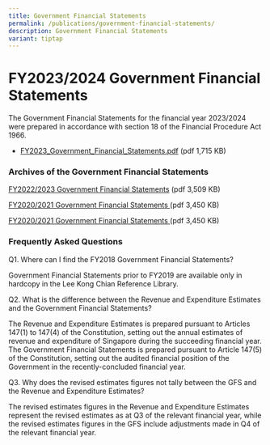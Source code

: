 ```yaml
---
title: Government Financial Statements
permalink: /publications/government-financial-statements/
description: Government Financial Statements
variant: tiptap
---
```

<h1>FY2023/2024 Government Financial Statements</h1>
<p>The Government Financial Statements for the financial year 2023/2024 were
prepared in accordance with section 18 of the Financial Procedure Act 1966.</p>
<ul data-tight="true" class="tight">
<li>
<p><a href="/files/Publications/FY2023_Government_Financial_Statements.pdf" rel="noopener noreferrer nofollow" target="_blank">FY2023_Government_Financial_Statements.pdf</a> (pdf
1,715 KB)</p>
</li>
</ul>
<h3>Archives of the Government Financial Statements</h3>
<p><a href="/files/Publications/fy2022_government_financial_statements.pdf" rel="noopener noreferrer nofollow" target="_blank">FY2022/2023 Government Financial Statements</a> (pdf
3,509 KB)</p>
<p><a href="/files/Publications/fy2021-government-financial-statements.pdf" rel="noopener noreferrer nofollow" target="_blank">FY2020/2021 Government Financial Statements </a>(pdf
3,450 KB)</p>
<p><a href="/files/Publications/FY2020-Government-Financial-Statements.pdf" rel="noopener noreferrer nofollow" target="_blank">FY2020/2021 Government Financial Statements </a>(pdf
3,450 KB)</p>
<h3>Frequently Asked Questions</h3>
<p>Q1. Where can I find the FY2018 Government Financial Statements?</p>
<p>Government Financial Statements prior to FY2019 are available only in
hardcopy in the Lee Kong Chian Reference Library.</p>
<p>Q2. What is the difference between the Revenue and Expenditure Estimates
and the Government Financial Statements?</p>
<p>The Revenue and Expenditure Estimates is prepared pursuant to Articles
147(1) to 147(4) of the Constitution, setting out the annual estimates
of revenue and expenditure of Singapore during the succeeding financial
year. The Government Financial Statements is prepared pursuant to Article
147(5) of the Constitution, setting out the audited financial position
of the Government in the recently-concluded financial year.</p>
<p>Q3. Why does the revised estimates figures not tally between the GFS and
the Revenue and Expenditure Estimates?</p>
<p>The revised estimates figures in the Revenue and Expenditure Estimates
represent the revised estimates as at Q3 of the relevant financial year,
while the revised estimates figures in the GFS include adjustments made
in Q4 of the relevant financial year.</p>